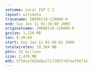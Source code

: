 ```yaml
---
setname: Local ISP C-I
layout: witsdata
tracename: 20090110-120000-0
end: Sun Jan 11 01:30:00 2009
originalname: 20090110-120000-0
gzsize: 1,228 MB
len: 0:30:00
start: Sun Jan 11 01:00:01 2009
totalwirelen: 19,364 MB
pkts: 32 million
size: 2,478 MB
md5: 5f58ce702b40a2717202f7d7eaf90714
---
```

